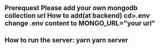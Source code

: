 Prerequest
Please add your own mongodb collection url
How to add(at backend)
    cd>.env
    change .env content to MONGO_URL="your url"
-----------------------------
How to run the server: 
    yarn
    yarn server
-----------------------------

